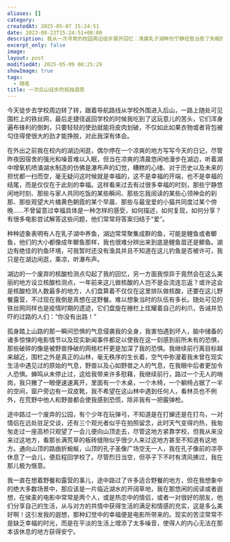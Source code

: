 ```yaml
---
aliases: []
category: 
createdAt: 2025-05-07 15:24:51
date: 2023-08-22T15:24:51+08:00
description: 我从一次寻常的校园周边徒步展开回忆：清晨乳子湖畔的宁静短暂治愈了失眠的疲惫，废弃核酸检测亭与铁丝网却将人拉回疫情时代的集体记忆。踏入后山时，孤独与恐惧如影随形——无人的哨岗、破碎的围栏、想象中的野兽与恶人，甚至蝉鸣也成了唯一的慰藉。山顶孔子像下的凉风与侯麦电影般的野餐幻想形成微妙对比，而现实始终是嘈杂与铁丝网的割裂感。这篇随笔记录了一场身体与精神的双重漫游，在荒芜与诗意间追问幸福的转瞬性与不可复现。
excerpt_only: false
image: 
layout: post
modifiedAt: 2025-05-09 08:25:29
showImage: true
tags:
  - 随笔
title: 一次后山徒步的孤独遐思
---
```


今天徒步去学校周边转了转，跟着导航路线从学校外围进入后山，一路上随处可见围栏上的铁丝网，最后走捷径返回学校的时候我吃到了这玩意儿的苦头，它们浑身遍布锋利的倒刺，只要轻轻的使劲就能将皮肉划破，不仅如此如果衣物或者背包被勾住得使很大的劲才能挣脱，对此我深有体会。

在外出之前我在校内的湖边闲逛，偶尔停在一个凉爽的地方写写今天的日记，尽管昨夜因宿舍的强光和噪音难以入眠，但当在凉爽的清晨悠闲地漫步在湖边，听着湖中增氧机喷涌湖水制造的仿佛是瀑布声的幻觉，糟糕的心绪、对于历史以及未来的担忧都一扫而空，毫无疑问这时候就是幸福的，这不是幸福的开端，也不是幸福的结尾，而是仅仅在于此刻的幸福。这样看来过去有过很多幸福的时刻，那些宁静悠闲地时刻、那些与家人共同吃饭的某些瞬间、那些忘我阅读的某些心领神会的刹那、那些观望大片橘黄色朝霞的某个早晨、那些与最宠爱的小猫共同度过某个傍晚……不曾留意过幸福具体是一种怎样的感受，如何描述，如何复现，如何分享？有很多电影尝试解答这些问题，他们常常将答案归结于“爱”。

种种迹象表明有人在乳子湖中养鱼，湖边常常聚集成群的鱼，可能是鲤鱼或者鲫鱼，他们的大小都像成年鲫鱼那样，我也很难分辨出来到底是鲤鱼苗还是鲫鱼。湖边有绝佳的钓鱼环境，可我暂时还没有渔具并且不知道在这儿钓鱼是否被许可，我只是在湖边闲逛，乘凉，听瀑布声。

湖边的一个废弃的核酸检测点勾起了我的回忆，另一方面我惊异于竟然会在这么美丽的地方设立核酸检测点，一年前来这儿做核酸的人岂不是会流连忘返？或许这会是核酸检测人数最多的地方，人们盘算着不仅仅在这里排队做核酸，还要在这儿野餐露营，不过现在我倒是真想在这野餐。难以想象当时的队伍有多长。随处可见的铁丝网同样也是疫情时期的遗迹，它们盘旋在栅栏上炫耀着自己的利爪，告诫并恐吓的过路的人们：“你没有出路！”

孤身踏上山路的那一瞬间恐惧的气息侵袭我的全身，我害怕遇到坏人，脑中储备的诸多惊悚的电影情节以及现实新闻事件都足以使我在这一刻感到前所未有的恐惧，那些破碎的像是被野兽挣破的网格栏杆更是加深了我的恐惧。我继续前行离目标越来越近，围栏之外是真正的山林，毫无秩序的生长着，空气中弥漫着我未曾在现实生活中遇见过的原始的气息，野兽以及心如野兽之人的气息，在我眼中后者更加令人恐惧。蝉鸣从未停止过，这给我带来许多慰藉，我继续前行，路过一个无人的哨岗，我只撇了一眼便速速离开，里面有一个木桌，一个木椅，一个躺椅占据了一半的空间，窗户旁边有一双皮靴，我不希望在这山林中遇到任何人，看林员也不例外，在荒野中他人和野兽都会使我感到恐慌，除非我有一把霰弹枪。

途中路过一个废弃的公园，有个少年在玩弹弓，不知道是在打蝉还是在打鸟，一对情侣在远处驻足交谈，还有三个观光者似乎在拍照留念，此时天气变得灼热，我匆匆走过一座高桥只观望了一会儿便向山顶走去，尽管这地方紧靠学校，但我从来没来过这地方，看那长满荒草的板砖缝隙似乎很少人来过这地方甚至不知道有这地方。通向山顶的路曲折蜿蜒，山顶的孔子圣像广场空无一人，我在孔子像前的凉亭休息了一会儿，便启程回学校了。尽管烈日当空，但亭子下不时有清风拂过，我在那儿极为惬意。

我一直在想着野餐和露营的事儿，途中路过了许多适合野餐的地方，但在我想象中的绝大多数场景中，那应该是一片临近湖水的开阔草地，我在那悠闲的阅读或者遐想，在侯麦的电影中常常是两个人，或是热恋中的情侣，或者一对很好的朋友，他们分享自己的生活，从与对方的共情中获得生活的满足和情感的充实，这是多么美好啊！这引发我的遐想，那种幻觉中的幸福便是电影所带来的。现实的苦涩常常不是缺乏幸福的时光，而是在平淡的生活上增添了太多噪音，使得人的内心无法在那本该休息的地方获得安宁。
